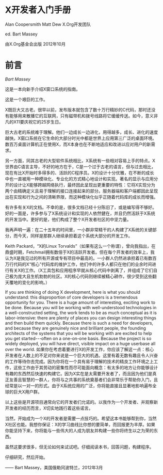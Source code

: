 X开发者入门手册
===============

Alan Coopersmith
Matt Dew
X.Org开发团队

ed. Bart Massey

由X.Org基金会出版
2012年10月

前言
====

*Bart Massey*

这是一本向新手介绍X窗口系统的指南。

这是一个艰巨的工作。

X既巨大又古老。很早以前，发布版本就包含了数十万行精妙的C代码，那时还没有能够用来散播它的互联网，只有磁带机和拨号线路将它缓缓传送。如今，意义非凡的X11要庆祝它的25岁生日。

巨大古老的系统难于理解。他们一边成长一边进化，用得越多，成长、进化的速度越快。X窗口系统在它生命的大部分时光中都是世界上应用第三广泛的桌面环境。数百万桌面计算机正在使用X，而X本身也在不断地适应和改进以应对用户的新需求。

另一方面，同其古老的大型软件系统相比，X系统有一些相对容易上手的特点。X世界由C语言主导，不好的地方在于，C是一个过于古老的语言，但与过去相比，现在有比X开始时多得多的、活跃的C程序员。X的设计十分优雅，在不断的成长中也一直被用一种模块化、专业化的方式精心地设计和实现。著名的显示与应用分开的设计让X能够跨越网络执行，最终因此呈现出更重要的特性：它将X实现分为两个由精确定义且易于理解的接口连接起来的部分。服务器端和客户端都因此呈现出在实现和行为之间的清晰界限，而这种模块化似乎正随着代码库的成长而增强。

有许多有关X的文档。不幸的是，很多文档已经十分陈旧了，或是编写得不够好。好的一面是，许多参与了X系统设计和实现的人依然健在，并且仍然活跃于X系统的开发当中。更好的是，他们构成了整个X开发者社区的中坚力量。

我再声明一遍：在二十五年的时间里，一小群非常精干的人构建了X系统的关键部分，而今天，同样是那群人继续承担着这个系统大部分的开发工作。

Keith Packard，“X的Linux Torvalds”（如果有这么一个称谓），曾向我指出，在鼎盛时期，Fetchmail拥有数倍于X的活跃开发者。但在每个开发者的效率上，我认为X是我见过的所有开源或专有项目中最高的。一小群人仍然进承担着已有数百万行代码的X“核心”代码库的维护工作，他们中的许多人都只在他们的业余时间进行有关X的工作。（X工具包和应用程序早就从核心代码中剥离了，并组成了它们自己极为庞大且生机勃勃的社区。X的核心代码则继续被精心耕作，很少受到这些翻天覆地的变化的影响。）

If you are thinking of doing X development, here is what you should understand: this disproportion of core developers is a tremendous opportunity for you. There is a huge amount of interesting, exciting work to be done. Because you will be working with well-understood technologies in a well-constructed setting, the work tends to be as much conceptual as it is labor-intensive: there are plenty of places you can design interesting things and then build them quickly. Because there is such a need for developers, and because they are genuinely nice and brilliant people, the founding architects of the systems that you will be working with are excited to help you get started---often on a one-on-one basis. Because the project is so widely deployed, you will have direct, visible impact on a huge userbase all over the world.
如果你在考虑着要进行X的开发工作，你应该了解这一点：核心开发者在人数上的不足对你来说是一个巨大的机遇。这里有着无数有趣且令人兴奋的工作等待你去完成。因为你将在一个具有易于理解的技术的精良工作环境之上工作，这些工作由于其劳动的密集性而尽可能面向概念：有太多的地方让你能够设计有趣的东西然后快速的构建它。因为X实在是太需要开发者了，而且因为他们是真正友善且智慧的一群人，你将与之共事的系统奠基者们会非常乐于帮助你入门，且经常是以一对一的形式。由于X系统应用的广泛，你将能直接且显著地影响遍布全球的巨大X用户群。

以上这些是开源项目通常向它的开发者们允诺的。以我作为一个开发者、并观察新开发者的经历而言，X切实地践行着这些诺言。

当然，开始成为一个X的开发者是需要一点技巧的。希望这本书能够帮到你，当然X社区也能。我想你保证：X的学习曲线比你想的要简单，而回报更为丰厚。如果你能坚持下来，你将能与一些伟大的人成为朋友并构建一些你将终生以之为荣的东西。

虽然这要求很多，但无论如何来试试吧。仔细阅读本书，回答问题，构建程序。

仔细研究，然后开始。

—— Bart Massey，美国俄勒冈波特兰，2012年3月
